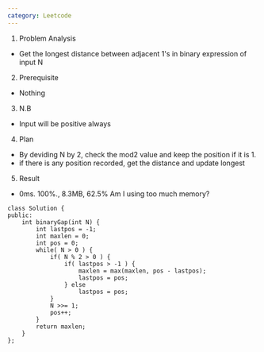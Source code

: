 ```yaml
---
category: Leetcode
---
```


1. Problem Analysis
  - Get the longest distance between adjacent 1's in binary expression of input N
  
2. Prerequisite
  - Nothing

3. N.B
  - Input will be positive always

4. Plan
  - By deviding N by 2, check the mod2 value and keep the position if it is 1.
  - if there is any position recorded, get the distance and update longest

5. Result
  - 0ms. 100%., 8.3MB, 62.5% Am I using too much memory?
  
```
class Solution {
public:
    int binaryGap(int N) {
        int lastpos = -1;
        int maxlen = 0;
        int pos = 0;
        while( N > 0 ) {
            if( N % 2 > 0 ) {
                if( lastpos > -1 ) {
                    maxlen = max(maxlen, pos - lastpos);
                    lastpos = pos;
                } else
                    lastpos = pos;
            }
            N >>= 1;
            pos++;
        }
        return maxlen;
    }
};
```
